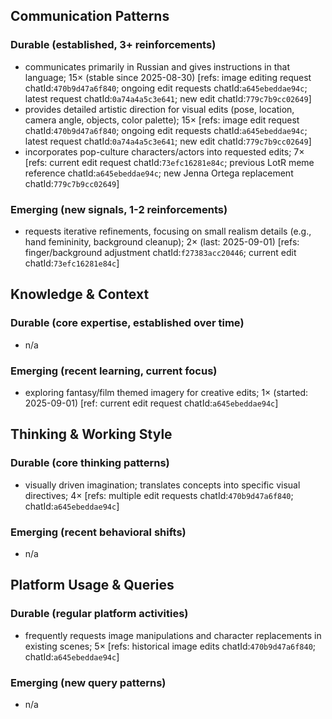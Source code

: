 ## Communication Patterns
### Durable (established, 3+ reinforcements)
- communicates primarily in Russian and gives instructions in that language; 15× (stable since 2025-08-30) [refs: image editing request chatId:`470b9d47a6f840`; ongoing edit requests chatId:`a645ebeddae94c`; latest request chatId:`0a74a4a5c3e641`; new edit chatId:`779c7b9cc02649`]
- provides detailed artistic direction for visual edits (pose, location, camera angle, objects, color palette); 15× [refs: image edit request chatId:`470b9d47a6f840`; ongoing edit requests chatId:`a645ebeddae94c`; latest request chatId:`0a74a4a5c3e641`; new edit chatId:`779c7b9cc02649`]
- incorporates pop-culture characters/actors into requested edits; 7× [refs: current edit request chatId:`73efc16281e84c`; previous LotR meme reference chatId:`a645ebeddae94c`; new Jenna Ortega replacement chatId:`779c7b9cc02649`]

### Emerging (new signals, 1-2 reinforcements)
- requests iterative refinements, focusing on small realism details (e.g., hand femininity, background cleanup); 2× (last: 2025-09-01) [refs: finger/background adjustment chatId:`f27383acc20446`; current edit chatId:`73efc16281e84c`]

## Knowledge & Context
### Durable (core expertise, established over time)
- n/a

### Emerging (recent learning, current focus)
- exploring fantasy/film themed imagery for creative edits; 1× (started: 2025-09-01) [ref: current edit request chatId:`a645ebeddae94c`]

## Thinking & Working Style
### Durable (core thinking patterns)
- visually driven imagination; translates concepts into specific visual directives; 4× [refs: multiple edit requests chatId:`470b9d47a6f840`; chatId:`a645ebeddae94c`]

### Emerging (recent behavioral shifts)
- n/a

## Platform Usage & Queries
### Durable (regular platform activities)
- frequently requests image manipulations and character replacements in existing scenes; 5× [refs: historical image edits chatId:`470b9d47a6f840`; chatId:`a645ebeddae94c`]

### Emerging (new query patterns)
- n/a
